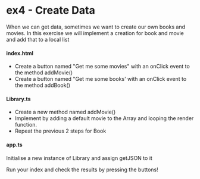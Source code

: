 # ex4 - Create Data

When we can get data, sometimes we want to create our own books and movies. 
In this exercise we will implement a creation for book and movie and add that to a local list

#### index.html
* Create a button named "Get me some movies" with an onClick event to the method addMovie()
* Create a button named "Get me some books' with an onClick event to the method addBook()

#### Library.ts
* Create a new method named addMovie() 
* Implement by adding a default movie to the Array and looping the render function.
* Repeat the previous 2 steps for Book

#### app.ts
Initialise a new instance of Library and assign getJSON to it

Run your index and check the results by pressing the buttons!